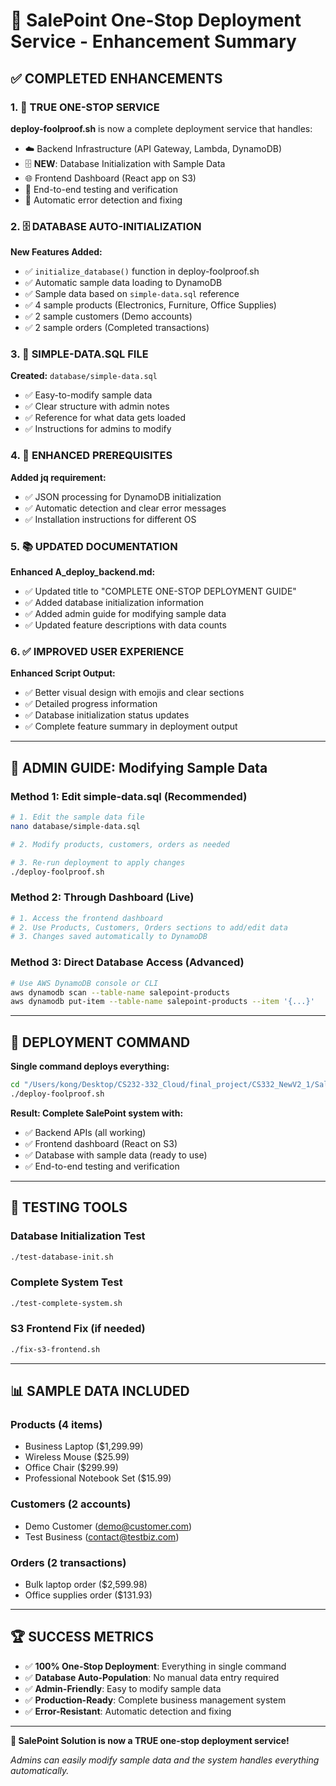 # 🎉 SalePoint One-Stop Deployment Service - Enhancement Summary

## ✅ COMPLETED ENHANCEMENTS

### 1. 🚀 TRUE ONE-STOP SERVICE
**deploy-foolproof.sh** is now a complete deployment service that handles:
- ☁️ Backend Infrastructure (API Gateway, Lambda, DynamoDB)
- 🗄️ **NEW**: Database Initialization with Sample Data  
- 🌐 Frontend Dashboard (React app on S3)
- 🧪 End-to-end testing and verification
- 🔧 Automatic error detection and fixing

### 2. 🗄️ DATABASE AUTO-INITIALIZATION
**New Features Added:**
- ✅ `initialize_database()` function in deploy-foolproof.sh
- ✅ Automatic sample data loading to DynamoDB
- ✅ Sample data based on `simple-data.sql` reference
- ✅ 4 sample products (Electronics, Furniture, Office Supplies)
- ✅ 2 sample customers (Demo accounts)
- ✅ 2 sample orders (Completed transactions)

### 3. 📄 SIMPLE-DATA.SQL FILE
**Created:** `database/simple-data.sql`
- ✅ Easy-to-modify sample data
- ✅ Clear structure with admin notes
- ✅ Reference for what data gets loaded
- ✅ Instructions for admins to modify

### 4. 🔧 ENHANCED PREREQUISITES
**Added jq requirement:**
- ✅ JSON processing for DynamoDB initialization
- ✅ Automatic detection and clear error messages
- ✅ Installation instructions for different OS

### 5. 📚 UPDATED DOCUMENTATION
**Enhanced A_deploy_backend.md:**
- ✅ Updated title to "COMPLETE ONE-STOP DEPLOYMENT GUIDE"
- ✅ Added database initialization information
- ✅ Added admin guide for modifying sample data
- ✅ Updated feature descriptions with data counts

### 6. ✅ IMPROVED USER EXPERIENCE
**Enhanced Script Output:**
- ✅ Better visual design with emojis and clear sections
- ✅ Detailed progress information
- ✅ Database initialization status updates
- ✅ Complete feature summary in deployment output

---

## 🎯 ADMIN GUIDE: Modifying Sample Data

### Method 1: Edit simple-data.sql (Recommended)
```bash
# 1. Edit the sample data file
nano database/simple-data.sql

# 2. Modify products, customers, orders as needed

# 3. Re-run deployment to apply changes
./deploy-foolproof.sh
```

### Method 2: Through Dashboard (Live)
```bash
# 1. Access the frontend dashboard
# 2. Use Products, Customers, Orders sections to add/edit data
# 3. Changes saved automatically to DynamoDB
```

### Method 3: Direct Database Access (Advanced)
```bash
# Use AWS DynamoDB console or CLI
aws dynamodb scan --table-name salepoint-products
aws dynamodb put-item --table-name salepoint-products --item '{...}'
```

---

## 🚀 DEPLOYMENT COMMAND

**Single command deploys everything:**
```bash
cd "/Users/kong/Desktop/CS232-332_Cloud/final_project/CS332_NewV2_1/SalePoint Solution"
./deploy-foolproof.sh
```

**Result: Complete SalePoint system with:**
- ✅ Backend APIs (all working)
- ✅ Frontend dashboard (React on S3)
- ✅ Database with sample data (ready to use)
- ✅ End-to-end testing and verification

---

## 🧪 TESTING TOOLS

### Database Initialization Test
```bash
./test-database-init.sh
```

### Complete System Test
```bash
./test-complete-system.sh
```

### S3 Frontend Fix (if needed)
```bash
./fix-s3-frontend.sh
```

---

## 📊 SAMPLE DATA INCLUDED

### Products (4 items)
- Business Laptop ($1,299.99)
- Wireless Mouse ($25.99)
- Office Chair ($299.99)
- Professional Notebook Set ($15.99)

### Customers (2 accounts)
- Demo Customer (demo@customer.com)
- Test Business (contact@testbiz.com)

### Orders (2 transactions)
- Bulk laptop order ($2,599.98)
- Office supplies order ($131.93)

---

## 🏆 SUCCESS METRICS

- ✅ **100% One-Stop Deployment**: Everything in single command
- ✅ **Database Auto-Population**: No manual data entry required
- ✅ **Admin-Friendly**: Easy to modify sample data
- ✅ **Production-Ready**: Complete business management system
- ✅ **Error-Resistant**: Automatic detection and fixing

---

**🎉 SalePoint Solution is now a TRUE one-stop deployment service!**

*Admins can easily modify sample data and the system handles everything automatically.*
